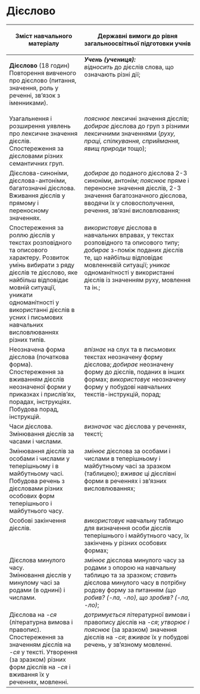 # Дієслово   
<table>
<thead>
  <tr>
    <th width="40%" align="center"><p>Зміст навчального матеріалу</p></td>
    <th width="60%" align="center"><p>Державні вимоги до рівня загальноосвітньої підготовки учнів</p></td>
  </tr>
</thead>
<tbody>
  <tr>
    <td width="40%" style="vertical-align:top !important;">
    <p><b>Дієслово</b> (18 годин)<br>
Повторення вивченого про дієслово (питання, значення, роль у реченні, зв’язок з іменниками).</td>
    <td width="60%" style="vertical-align:top !important;">
<i><b>Учень (учениця):</b></i><br>
<i>відносить</i> до дієслів слова, що означають різні дії;<br></td>
  </tr>
  <tr>
    <td width="40%" style="vertical-align:top !important;">
Узагальнення і розширення уявлень про лексичне значення дієслів. Спостереження за дієсловами різних семантичних груп. </td>
    <td width="60%" style="vertical-align:top !important;">
<i>пояснює</i> лексичні значення дієслів; <i>добирає</i> дієслова до груп з різними лексичними значеннями (<i>руху, праці, спілкування, сприймання, явищ природи</i> тощо);</td>
  </tr>
  <tr>
    <td width="40%" style="vertical-align:top !important;">
Дієслова-синоніми, дієслова-антоніми, багатозначні дієслова. Вживання дієслів у прямому і переносному значеннях.</td>
    <td width="60%" style="vertical-align:top !important;">
<i>добирає</i> до поданого дієслова 2-3 синоніми, антонім; <i>пояснює</i> пряме і переносне значення дієслів, 2-3 значення багатозначного дієслова, вводячи їх у словосполучення, речення, зв’язні висловлювання;</td>
  </tr>
  <tr>
    <td width="40%" style="vertical-align:top !important;">
Спостереження за роллю дієслів у текстах розповідного та описового характеру. Розвиток умінь вибирати з ряду дієслів те дієслово, яке найбільш відповідає мовній ситуації, уникати одноманітності у використанні дієслів в усних і письмових навчальних висловлюваннях різних типів.</td>
    <td width="60%" style="vertical-align:top !important;">
<i>використовує</i> дієслова в навчальних вправах, у текстах розповідного та описового типу; <i>добирає</i> з-поміж поданих дієслів те, що найбільш відповідає мовленнєвій ситуації; <i>уникає</i> одноманітності у використанні дієслів із значенням руху, мовлення та ін.;</td>
  </tr>
  <tr>
    <td width="40%" style="vertical-align:top !important;">
Неозначена форма дієслова (початкова форма). <br>
Спостереження за вживанням дієслів неозначеної форми у приказках і прислів’ях, порадах, інструкціях. <br>
Побудова порад, інструкцій. <br></td>
    <td width="60%" style="vertical-align:top !important;">
<i>впізнає</i> на слух та в письмових текстах неозначену форму дієслова; <i>добирає</i> неозначену форму до дієслів, поданих в інших формах; <i>використовує</i> неозначену форму у побудові навчальних текстів-інструкцій, порад;</td>
  </tr>
  <tr>
    <td width="40%" style="vertical-align:top !important;">
Часи дієслова. Змінювання дієслів за часами і числами. </td>
    <td width="60%" style="vertical-align:top !important;">
<i>визначає</i> час дієслова у реченнях, тексті;</td>
  </tr>
  <tr>
    <td width="40%" style="vertical-align:top !important;">
Змінювання дієслів за особами і числами у теперішньому і в майбутньому часі. Побудова речень з дієсловами різних особових форм теперішнього і майбутнього часу.</td>
    <td width="60%" style="vertical-align:top !important;">
<i>змінює</i> дієслова за особами і числами в теперішньому і майбутньому часі за зразком (таблицею); <i>вживає</i> ці дієслівні форми в реченнях і зв’язних висловлюваннях;</td>
  </tr>
  <tr>
    <td width="40%" style="vertical-align:top !important;">
Особові закінчення дієслів.</td>
    <td width="60%" style="vertical-align:top !important;">
<i>використовує</i> навчальну таблицю для визначення особи дієслів теперішнього і майбутнього часу, їх закінчень у різних особових формах;</td>
  </tr>
  <tr>
    <td width="40%" style="vertical-align:top !important;">
Дієслова минулого часу.<br>
Змінювання дієслів у минулому часі за родами (в однині) і числами.<br></td>
    <td width="60%" style="vertical-align:top !important;">
<i>змінює</i> дієслова минулого часу за родами з опорою на навчальну таблицю та за зразком; <i>ставить</i> дієслова минулого часу в потрібну родову форму за питанням <i>(що робив? (-ла, -ло), що зробив? (-ла, -ло)</i>;</td>
  </tr>
  <tr>
    <td width="40%" style="vertical-align:top !important;">
Дієслова на <i>-ся</i> (літературна вимова і правопис). Спостереження за значенням дієслів на <i>-ся</i> у тексті. Утворення (за зразком) різних форм дієслів на <i>-ся</i> і вживання їх у реченнях, мовленні.</td>
    <td width="60%" style="vertical-align:top !important;">
<i>дотримується</i> літературної вимови і правопису дієслів на <i>-ся</i>; <i>утворює і пояснює</i> (за зразком) значення дієслів на <i>-ся</i>; <i>вживає</i> їх у побудові речень, у зв’язному мовленні.</td>
  </tr>
</tbody>
</table>
